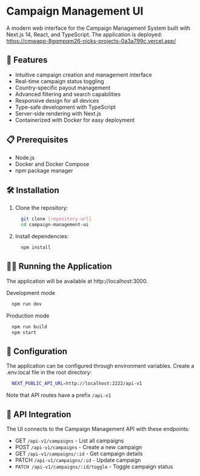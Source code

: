 # Campaign Management UI
A modern web interface for the Campaign Management System built with Next.js 14, React, and TypeScript.
The application is deployed: https://cmwapp-8gqmpqm26-nicks-projects-0a3a799c.vercel.app/

## 🚀 Features
- Intuitive campaign creation and management interface
- Real-time campaign status toggling
- Country-specific payout management
- Advanced filtering and search capabilities
- Responsive design for all devices
- Type-safe development with TypeScript
- Server-side rendering with Next.js
- Containerized with Docker for easy deployment

## 📋 Prerequisites
- Node.js
- Docker and Docker Compose
- npm package manager

## 🛠️ Installation
1. Clone the repository:
    ```bash
      git clone [repository-url]
      cd campaign-management-ui
    ```
2. Install dependencies:
    ```bash
      npm install
    ```

## 🏃‍♂️ Running the Application
The application will be available at http://localhost:3000.

Development mode
  ```bash
    npm run dev
  ```
Production mode
  ```bash
    npm run build
    npm start
  ```

## 🔧 Configuration
The application can be configured through environment variables. Create a .env.local file in the root directory:
  ```bash
    NEXT_PUBLIC_API_URL=http://localhost:2222/api-v1
  ```
Note that API routes have a prefix ```/api-v1```

## 🔌 API Integration
The UI connects to the Campaign Management API with these endpoints:

- GET ```/api-v1/campaigns``` - List all campaigns
- POST ```/api-v1/campaigns``` - Create a new campaign
- GET ```/api-v1/campaigns/:id``` - Get campaign details
- PATCH ```/api-v1/campaigns/:id``` - Update campaign
- ```PATCH /api-v1/campaigns/:id/toggle``` - Toggle campaign status
